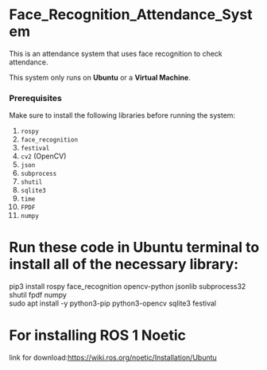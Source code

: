 # Face_Recognition_Attendance_System

This is an attendance system that uses face recognition to check attendance.

This system only runs on **Ubuntu** or a **Virtual Machine**.

### Prerequisites
Make sure to install the following libraries before running the system:

1. `rospy`  
2. `face_recognition`
3. `festival`
4. `cv2` (OpenCV)  
5. `json`  
6. `subprocess`  
7. `shutil`  
8. `sqlite3`  
9. `time`  
10. `FPDF`  
11. `numpy`  

# Run these code in Ubuntu terminal to install all of the necessary library:  
pip3 install rospy face_recognition opencv-python jsonlib subprocess32 shutil fpdf numpy  
sudo apt install -y python3-pip python3-opencv sqlite3 festival  

# For installing ROS 1 Noetic  
link for download:https://wiki.ros.org/noetic/Installation/Ubuntu  





